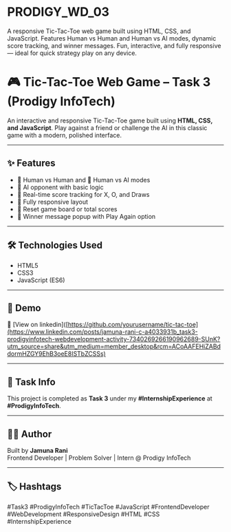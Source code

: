 # PRODIGY_WD_03
A responsive Tic-Tac-Toe web game built using HTML, CSS, and JavaScript. Features Human vs Human and Human vs AI modes, dynamic score tracking, and winner messages. Fun, interactive, and fully responsive — ideal for quick strategy play on any device.
# 🎮 Tic-Tac-Toe Web Game – Task 3 (Prodigy InfoTech)

An interactive and responsive Tic-Tac-Toe game built using **HTML, CSS, and JavaScript**. Play against a friend or challenge the AI in this classic game with a modern, polished interface.

---

## ✨ Features

- 👤 Human vs Human and 🤖 Human vs AI modes
- 🧠 AI opponent with basic logic
- 🧮 Real-time score tracking for X, O, and Draws
- 📱 Fully responsive layout
- 🔁 Reset game board or total scores
- 🎉 Winner message popup with Play Again option

---

## 🛠 Technologies Used

- HTML5  
- CSS3  
- JavaScript (ES6)

---

## 🚀 Demo


📂 [View on linkedin]([https://github.com/yourusername/tic-tac-toe](https://www.linkedin.com/posts/jamuna-rani-c-a4033931b_task3-prodigyinfotech-webdevelopment-activity-7340269266190962689-SUnK?utm_source=share&utm_medium=member_desktop&rcm=ACoAAFEHiZABddormHZGY9EhB3oeE8ISTbZCSSs)

---

## 📌 Task Info

This project is completed as **Task 3** under my **#InternshipExperience** at **#ProdigyInfoTech**.

---

## 🙋‍♀️ Author

Built by **Jamuna Rani**  
Frontend Developer | Problem Solver | Intern @ Prodigy InfoTech

---

## 🏷 Hashtags

#Task3 #ProdigyInfoTech #TicTacToe #JavaScript #FrontendDeveloper #WebDevelopment #ResponsiveDesign #HTML #CSS #InternshipExperience
